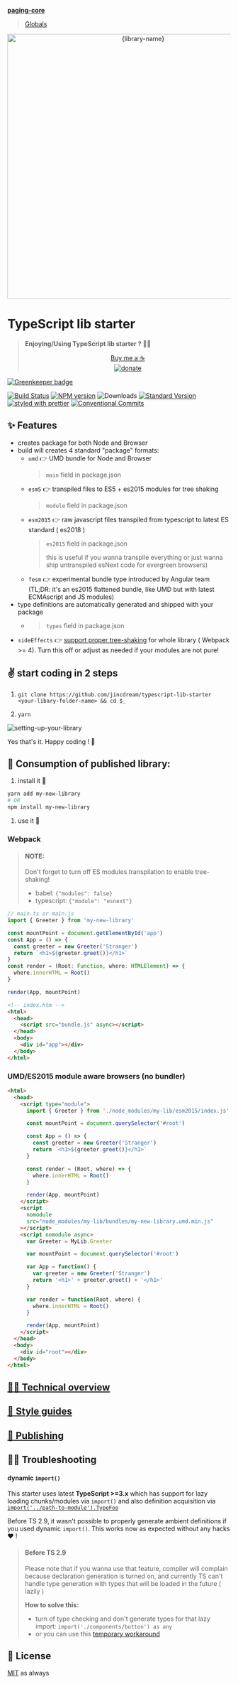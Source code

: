 **[paging-core](README.md)**

> [Globals](globals.md)

<p align="center">
  <img src="https://user-images.githubusercontent.com/1223799/50992071-73562500-1516-11e9-99fa-9f73b0f0eee2.png" width="597" alt="{library-name}">
</p>

# TypeScript lib starter

> **Enjoying/Using TypeScript lib starter ? 💪✅**
>
> <div align="center"><a href="https://paypal.me/martinhochel">Buy me a ☕️<br/><img src="https://img.shields.io/badge/Donate-PayPal-green.svg" alt="donate"></a></div>

[![Greenkeeper badge](https://badges.greenkeeper.io/jincdream/typescript-lib-starter.svg)](https://greenkeeper.io/)

[![Build Status](https://travis-ci.org/jincdream/typescript-lib-starter.svg?branch=master)](https://travis-ci.org/jincdream/typescript-lib-starter)
[![NPM version](https://img.shields.io/npm/v/%40martin_hotell%2Ftypescript-lib-starter.svg)](https://www.npmjs.com/package/@martin_hotell/typescript-lib-starter)
![Downloads](https://img.shields.io/npm/dm/@martin_hotell/typescript-lib-starter.svg)
[![Standard Version](https://img.shields.io/badge/release-standard%20version-brightgreen.svg)](https://github.com/conventional-changelog/standard-version)
[![styled with prettier](https://img.shields.io/badge/styled_with-prettier-ff69b4.svg)](https://github.com/prettier/prettier)
[![Conventional Commits](https://img.shields.io/badge/Conventional%20Commits-1.0.0-yellow.svg)](https://conventionalcommits.org)

## ✨ Features

- creates package for both Node and Browser
- build will creates 4 standard "package" formats:
  - `umd` 👉 UMD bundle for Node and Browser
    > `main` field in package.json
  - `esm5` 👉 transpiled files to ES5 + es2015 modules for tree shaking
    > `module` field in package.json
  - `esm2015` 👉 raw javascript files transpiled from typescript to latest ES standard ( es2018 )
    > `es2015` field in package.json
    >
    > this is useful if you wanna transpile everything or just wanna ship untranspiled esNext code for evergreen browsers)
  - `fesm` 👉 experimental bundle type introduced by Angular team (TL;DR: it's an es2015 flattened bundle, like UMD but with latest ECMAscript and JS modules)
- type definitions are automatically generated and shipped with your package
  - > `types` field in package.json
- `sideEffects` 👉 [support proper tree-shaking](https://webpack.js.org/guides/tree-shaking/#mark-the-file-as-side-effect-free) for whole library ( Webpack >= 4). Turn this off or adjust as needed if your modules are not pure!

## ✌️ start coding in 2 steps

1.  `git clone https://github.com/jincdream/typescript-lib-starter <your-libary-folder-name> && cd $_`

1.  `yarn`

![setting-up-your-library](https://user-images.githubusercontent.com/1223799/49905150-fd09c880-fe6c-11e8-9ad8-425c3a38b1b4.gif)

Yes that's it. Happy coding ! 🖖

## 💉 Consumption of published library:

1.  install it 🤖

```sh
yarn add my-new-library
# OR
npm install my-new-library
```

1.  use it 💪

### Webpack

> #### NOTE:
>
> Don't forget to turn off ES modules transpilation to enable tree-shaking!
>
> - babel: `{"modules": false}`
> - typescript: `{"module": "esnext"}`

```ts
// main.ts or main.js
import { Greeter } from 'my-new-library'

const mountPoint = document.getElementById('app')
const App = () => {
  const greeter = new Greeter('Stranger')
  return `<h1>${greeter.greet()}</h1>`
}
const render = (Root: Function, where: HTMLElement) => {
  where.innerHTML = Root()
}

render(App, mountPoint)
```

```html
<!-- index.htm -->
<html>
  <head>
    <script src="bundle.js" async></script>
  </head>
  <body>
    <div id="app"></div>
  </body>
</html>
```

### UMD/ES2015 module aware browsers (no bundler)

```html
<html>
  <head>
    <script type="module">
      import { Greeter } from './node_modules/my-lib/esm2015/index.js'

      const mountPoint = document.querySelector('#root')

      const App = () => {
        const greeter = new Greeter('Stranger')
        return `<h1>${greeter.greet()}</h1>`
      }

      const render = (Root, where) => {
        where.innerHTML = Root()
      }

      render(App, mountPoint)
    </script>
    <script
      nomodule
      src="node_modules/my-lib/bundles/my-new-library.umd.min.js"
    ></script>
    <script nomodule async>
      var Greeter = MyLib.Greeter

      var mountPoint = document.querySelector('#root')

      var App = function() {
        var greeter = new Greeter('Stranger')
        return '<h1>' + greeter.greet() + '</h1>'
      }

      var render = function(Root, where) {
        where.innerHTML = Root()
      }

      render(App, mountPoint)
    </script>
  </head>
  <body>
    <div id="root"></div>
  </body>
</html>
```

## [👨‍🔧 Technical overview](./.github/CONTRIBUTING.md#technical-overview)

## [💅 Style guides](./.github/CONTRIBUTING.md#-style-guides)

## [🚀 Publishing](./.github/CONTRIBUTING.md#-publishing)

## 🕵️‍♀️ Troubleshooting

#### dynamic `import()`

This starter uses latest **TypeScript >=3.x** which has support for lazy loading chunks/modules via `import()` and also definition acquisition via [`import('../path-to-module').TypeFoo`](http://www.typescriptlang.org/docs/handbook/release-notes/typescript-2-9.html#import-types)

Before TS 2.9, it wasn't possible to properly generate ambient definitions if you used dynamic `import()`. This works now as expected without any hacks ❤️ !

> #### Before TS 2.9
>
> Please note that if you wanna use that feature, compiler will complain because declaration generation is turned on, and currently TS can't handle type generation with types that will be loaded in the future ( lazily )
>
> **How to solve this:**
>
> - turn of type checking and don't generate types for that lazy import: `import('./components/button') as any`
> - or you can use this [temporary workaround](https://github.com/Microsoft/TypeScript/issues/16603#issuecomment-310208259)

## 🥂 License

[MIT](./LICENSE.md) as always
